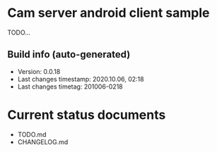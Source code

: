 # Cam server android client sample


TODO...


## Build info (auto-generated)

- Version: 0.0.18
- Last changes timestamp: 2020.10.06, 02:18
- Last changes timetag: 201006-0218


# Current status documents

- TODO.md
- CHANGELOG.md


<!--
 @changed 2020.10.31, 01:33
-->
